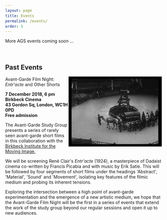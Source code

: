```yaml
---
layout: page
title: Events
permalink: /events/
order: 5
---
```


More AGS events coming soon ...  
<br><br>

## Past Events

<div>
  <img style="display:block;float:right" width=300 src="/images/Entracte.png"/>
  <p class="event-title"> Avant-Garde Film Night: <i>Entr'acte</i> and Other Shorts</p>
  <p><b>7 December 2018, 6 pm<br>Birkbeck Cinema<br>43 Gordon Sq, London, WC1H 0PD<br>Free admission<br></b>
  </p>
  <p>The Avant-Garde Study Group presents a series of rarely seen avant-garde short films in this collaboration with the <a href="http://blogs.bbk.ac.uk/bimi/" traget="_blank">Birkbeck Institute for the Moving Image.</a></p>
  <p>We will be screening René Clair's <i>Entr'acte</i> (1924), a masterpiece of Dadaist cinema co-written by Francis Picabia and with music by Erik Satie. This will be followed by four segments of short films under the headings 'Abstract', 'Material', 'Sound' and 'Movement', isolating key features of the filmic medium and probing its inherent tensions.</p>
  <p>Exploring the intersection between a high point of avant-garde experimentation and the emergence of a new artistic medium, we hope that the Avant-Garde Film Night will be the first in a series of events that extend the work of the study group beyond our regular sessions and open it up to new audiences.</p>
<div>
